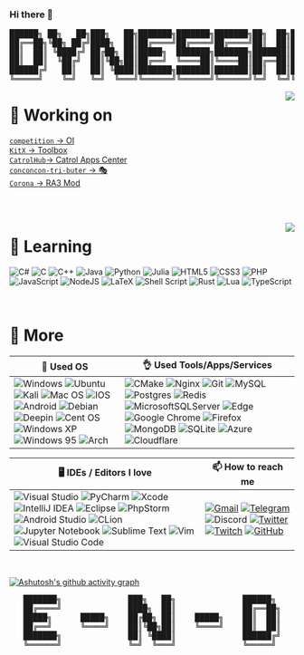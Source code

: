 ### Hi there 👋

<pre align="center">
██████╗ ██╗   ██╗███╗   ██╗███████╗███████╗███████╗██╗  ██╗███████╗██╗  ██╗   ██╗
██╔══██╗╚██╗ ██╔╝████╗  ██║██╔════╝██╔════╝██╔════╝██║  ██║██╔════╝██║  ╚██╗ ██╔╝
██║  ██║ ╚████╔╝ ██╔██╗ ██║█████╗  ███████╗███████╗███████║█████╗  ██║   ╚████╔╝ 
██║  ██║  ╚██╔╝  ██║╚██╗██║██╔══╝  ╚════██║╚════██║██╔══██║██╔══╝  ██║    ╚██╔╝  
██████╔╝   ██║   ██║ ╚████║███████╗███████║███████║██║  ██║███████╗███████╗██║   
╚═════╝    ╚═╝   ╚═╝  ╚═══╝╚══════╝╚══════╝╚══════╝╚═╝  ╚═╝╚══════╝╚══════╝╚═╝   
</pre>

<!--
**Dynesshely/Dynesshely** is a ✨ _special_ ✨ repository because its `README.md` (this file) appears on your GitHub profile.
Here are some ideas to get you started:
- 🔭 I’m currently working on ...
- 🌱 I’m currently learning ...
- 👯 I’m looking to collaborate on ...
- 🤔 I’m looking for help with ...
- 💬 Ask me about ...
- 📫 How to reach me: ...
- 😄 Pronouns: ...
- ⚡ Fun fact: ...
-->

<!--[![Anurag's GitHub stats](https://github-readme-stats.vercel.app/api?username=Dynesshely)](https://github.com/anuraghazra/github-readme-stats)-->
<a href="https://github.com/anuraghazra/github-readme-stats">
  <img align="right" src="https://github-readme-stats-two-theta-93.vercel.app/api?username=Dynesshely&show_icons=true&theme=dracula&include_all_commits=true&count_private=true" />
</a>

# 🔭 Working on
[`competition` -> OI](https://github.com/Dynesshely/competition)  
[`KitX` -> Toolbox](https://github.com/Catrol-org/KitX)  
[`CatrolHub`-> Catrol Apps Center](https://github.com/Catrol-org/CatrolHub)  
[`conconcon-tri-buter` -> 🎭](https://github.com/Dynesshely/conconcon-tri-buter)  
[`Corona` -> RA3 Mod](https://github.com/RA3CoronaDevelopers)  

<br><br>

<a href="https://github.com/anuraghazra/github-readme-stats">
<img align="right" src="https://github-readme-stats-two-theta-93.vercel.app/api/top-langs/?username=Dynesshely&theme=dark&layout=compact&langs_count=10" />
</a>

# 🌱 Learning
![C#](https://img.shields.io/badge/C%23-%23239120.svg?style=for-the-badge&logo=c-sharp&logoColor=white)
![C](https://img.shields.io/badge/c-%2300599C.svg?style=for-the-badge&logo=c&logoColor=white)
![C++](https://img.shields.io/badge/C++-%2300599C.svg?style=for-the-badge&logo=c%2B%2B&logoColor=white)
![Java](https://img.shields.io/badge/java-%23ED8B00.svg?style=for-the-badge&logo=java&logoColor=white)
![Python](https://img.shields.io/badge/python-3670A0?style=for-the-badge&logo=python&logoColor=ffdd54)
![Julia](https://img.shields.io/badge/-Julia-9558B2?style=for-the-badge&logo=julia&logoColor=white)
![HTML5](https://img.shields.io/badge/HTML5-%23E34F26.svg?style=for-the-badge&logo=html5&logoColor=white)
![CSS3](https://img.shields.io/badge/CSS3-%231572B6.svg?style=for-the-badge&logo=css3&logoColor=white)
![PHP](https://img.shields.io/badge/PHP-%23777BB4.svg?style=for-the-badge&logo=php&logoColor=white)
![JavaScript](https://img.shields.io/badge/JavaScript-%23323330.svg?style=for-the-badge&logo=javascript&logoColor=%23F7DF1E)
![NodeJS](https://img.shields.io/badge/Node.js-6DA55F?style=for-the-badge&logo=node.js&logoColor=white)
![LaTeX](https://img.shields.io/badge/Latex-%23008080.svg?style=for-the-badge&logo=latex&logoColor=white)
![Shell Script](https://img.shields.io/badge/Shell_Script-%23121011.svg?style=for-the-badge&logo=gnu-bash&logoColor=white)
![Rust](https://img.shields.io/badge/rust-%23000000.svg?style=for-the-badge&logo=rust&logoColor=white)
![Lua](https://img.shields.io/badge/lua-%232C2D72.svg?style=for-the-badge&logo=lua&logoColor=white)
![TypeScript](https://img.shields.io/badge/typescript-%23007ACC.svg?style=for-the-badge&logo=typescript&logoColor=white)

<br>

# 🍞 More
|  🥩 Used OS   | 👌 Used Tools/Apps/Services  |
|  ----  | ----  |
| ![Windows](https://img.shields.io/badge/Windows-0078D6?style=for-the-badge&logo=windows&logoColor=white) ![Ubuntu](https://img.shields.io/badge/Ubuntu-E95420?style=for-the-badge&logo=ubuntu&logoColor=white) ![Kali](https://img.shields.io/badge/Kali-268BEE?style=for-the-badge&logo=kalilinux&logoColor=white) ![Mac OS](https://img.shields.io/badge/mac-000000?style=for-the-badge&logo=macos&logoColor=F0F0F0) ![IOS](https://img.shields.io/badge/iOS-000000?style=for-the-badge&logo=ios&logoColor=white) ![Android](https://img.shields.io/badge/Android-3DDC84?style=for-the-badge&logo=android&logoColor=white) ![Debian](https://img.shields.io/badge/Debian-D70A53?style=for-the-badge&logo=debian&logoColor=white) ![Deepin](https://img.shields.io/badge/Deepin-007CFF?style=for-the-badge&logo=deepin&logoColor=white) ![Cent OS](https://img.shields.io/badge/cent-002260?style=for-the-badge&logo=centos&logoColor=F0F0F0) ![Windows XP](https://img.shields.io/badge/xp-003399?style=for-the-badge&logo=windowsxp&logoColor=white) ![Windows 95](https://img.shields.io/badge/95-008484?style=for-the-badge&logo=windows95&logoColor=white) ![Arch](https://img.shields.io/badge/Arch-1793D1?logo=arch-linux&logoColor=fff&style=for-the-badge) |  ![CMake](https://img.shields.io/badge/CMake-%23008FBA.svg?style=for-the-badge&logo=cmake&logoColor=white) ![Nginx](https://img.shields.io/badge/nginx-%23009639.svg?style=for-the-badge&logo=nginx&logoColor=white) ![Git](https://img.shields.io/badge/git-%23F05033.svg?style=for-the-badge&logo=git&logoColor=white) ![MySQL](https://img.shields.io/badge/mysql-%2300f.svg?style=for-the-badge&logo=mysql&logoColor=white) ![Postgres](https://img.shields.io/badge/postgres-%23316192.svg?style=for-the-badge&logo=postgresql&logoColor=white) ![Redis](https://img.shields.io/badge/redis-%23DD0031.svg?style=for-the-badge&logo=redis&logoColor=white) ![MicrosoftSQLServer](https://img.shields.io/badge/SQL%20Sever-CC2927?style=for-the-badge&logo=microsoft%20sql%20server&logoColor=white) ![Edge](https://img.shields.io/badge/Edge-0078D7?style=for-the-badge&logo=Microsoft-edge&logoColor=white) ![Google Chrome](https://img.shields.io/badge/Chrome-4285F4?style=for-the-badge&logo=GoogleChrome&logoColor=white) ![Firefox](https://img.shields.io/badge/Firefox-FF7139?style=for-the-badge&logo=Firefox-Browser&logoColor=white) ![MongoDB](https://img.shields.io/badge/MongoDB-%234ea94b.svg?style=for-the-badge&logo=mongodb&logoColor=white) ![SQLite](https://img.shields.io/badge/sqlite-%2307405e.svg?style=for-the-badge&logo=sqlite&logoColor=white) ![Azure](https://img.shields.io/badge/azure-%230072C6.svg?style=for-the-badge&logo=microsoftazure&logoColor=white) ![Cloudflare](https://img.shields.io/badge/Cloudflare-F38020?style=for-the-badge&logo=Cloudflare&logoColor=white) |

|  🖥️ IDEs / Editors I love | 📫 How to reach me |
|  ----  | ---- |
| ![Visual Studio](https://img.shields.io/badge/Visual%20Studio-5C2D91.svg?style=for-the-badge&logo=visual-studio&logoColor=white) ![PyCharm](https://img.shields.io/badge/pycharm-143?style=for-the-badge&logo=pycharm&logoColor=black&color=black&labelColor=green) ![Xcode](https://img.shields.io/badge/Xcode-007ACC?style=for-the-badge&logo=Xcode&logoColor=white) ![IntelliJ IDEA](https://img.shields.io/badge/IDEA-000000.svg?style=for-the-badge&logo=intellij-idea&logoColor=white) ![Eclipse](https://img.shields.io/badge/Eclipse-FE7A16.svg?style=for-the-badge&logo=Eclipse&logoColor=white) ![PhpStorm](https://img.shields.io/badge/phpstorm-143?style=for-the-badge&logo=phpstorm&logoColor=black&color=black&labelColor=darkorchid) ![Android Studio](https://img.shields.io/badge/Android%20Studio-3DDC84.svg?style=for-the-badge&logo=android-studio&logoColor=white) ![CLion](https://img.shields.io/badge/CLion-black?style=for-the-badge&logo=clion&logoColor=white) ![Jupyter Notebook](https://img.shields.io/badge/jupyter-%23FA0F00.svg?style=for-the-badge&logo=jupyter&logoColor=white) ![Sublime Text](https://img.shields.io/badge/sublime_text-%23575757.svg?style=for-the-badge&logo=sublime-text&logoColor=important) ![Vim](https://img.shields.io/badge/VIM-%2311AB00.svg?style=for-the-badge&logo=vim&logoColor=white) ![Visual Studio Code](https://img.shields.io/badge/Visual%20Studio%20Code-0078d7.svg?style=for-the-badge&logo=visual-studio-code&logoColor=white) | [![Gmail](https://img.shields.io/badge/dynesshely@gmail.com-D14836?style=for-the-badge&logo=gmail&logoColor=white)](mailto:dynesshely@gmail.com) [![Telegram](https://img.shields.io/badge/@Dynesshely-2CA5E0?style=for-the-badge&logo=telegram&logoColor=white)](https://t.me/Dynesshely) ![Discord](https://img.shields.io/badge/Dynesshely%234908-%237289DA.svg?style=for-the-badge&logo=discord&logoColor=white) [![Twitter](https://img.shields.io/badge/@CATROL18-%231DA1F2.svg?style=for-the-badge&logo=Twitter&logoColor=white)](https://twitter.com/CATROL18) [![Twitch](https://img.shields.io/badge/dynesshely-%239146FF.svg?style=for-the-badge&logo=Twitch&logoColor=white)](https://www.twitch.tv/dynesshely) [![GitHub](https://img.shields.io/badge/Dynesshely-%23121011.svg?style=for-the-badge&logo=github&logoColor=white)](https://github.com/Dynesshely) |

<!-- [![QQMail](https://img.shields.io/badge/Mail-catrol@qq.com-red.svg?style=for-the-badge)](mailto:catrol@qq.com) -->
<!-- [![Blog](https://img.shields.io/badge/Blog-blog.catrol.cn-blue.svg?style=for-the-badge)](https://blog.catrol.cn) -->
<!-- ![WeChat](https://img.shields.io/badge/2369913161-07C160?style=for-the-badge&logo=wechat&logoColor=white) -->
<!-- [![QQ](https://img.shields.io/badge/QQ-2369913161-blue.svg?style=for-the-badge)](tencent://AddContact/?fromId=45&fromSubId=1&subcmd=all&uin=2369913161&website=www.oicqzone.com) -->
<!-- ![Slack](https://img.shields.io/badge/Slack-4A154B?style=for-the-badge&logo=slack&logoColor=white) -->
<!-- [![GitLab](https://img.shields.io/badge/gitlab-%23181717.svg?style=for-the-badge&logo=gitlab&logoColor=white)](https://gitlab.com/Dynesshely) -->
<!-- [![Gitee](https://img.shields.io/badge/Gitee-C71D23?style=for-the-badge&logo=gitee&logoColor=white)](https://gitee.com/catrol) -->

<br>

[![Ashutosh's github activity graph](https://activity-graph.herokuapp.com/graph?username=Dynesshely&theme=react-dark)](https://github.com/ashutosh00710/github-readme-activity-graph)


<p align="center">
<pre align="center">
███████╗              ███╗   ██╗              ██████╗ 
██╔════╝              ████╗  ██║              ██╔══██╗
█████╗      █████╗    ██╔██╗ ██║    █████╗    ██║  ██║
██╔══╝      ╚════╝    ██║╚██╗██║    ╚════╝    ██║  ██║
███████╗              ██║ ╚████║              ██████╔╝
╚══════╝              ╚═╝  ╚═══╝              ╚═════╝ 
</pre>
</p>

